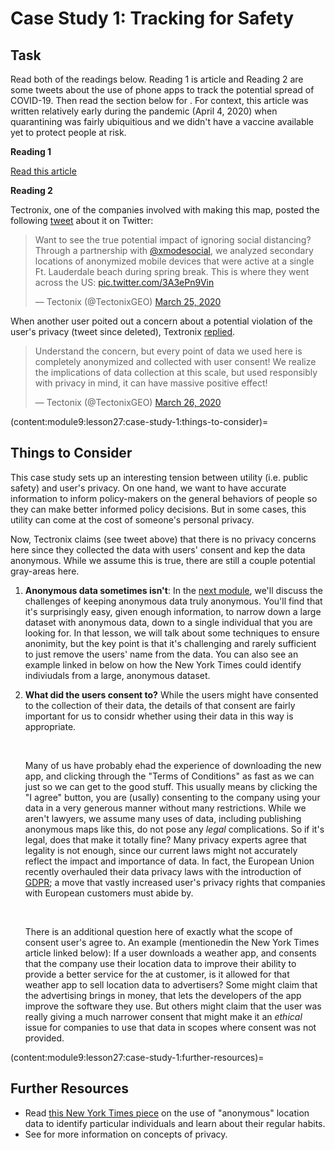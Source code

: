 # Case Study 1: Tracking for Safety

## Task

Read both of the readings below. Reading 1 is article and Reading 2 are some tweets about the use of phone apps to track the potential spread of COVID-19. Then read the section below for [](content:module9:lesson27:case-study-1:things-to-consider). For context, this article was written relatively early during the pandemic (April 4, 2020) when quarantining was fairly ubiquitious and we didn't have a vaccine available yet to protect people at risk.

**Reading 1**

[Read this article](https://www.cnn.com/2020/04/04/tech/location-tracking-florida-coronavirus/index.html)

**Reading 2**

Tectronix, one of the companies involved with making this map, posted the following [tweet](https://twitter.com/tectonixgeo/status/1242628347034767361?lang=en) about it on Twitter:

<blockquote class="twitter-tweet"><p lang="en" dir="ltr">Want to see the true potential impact of ignoring social distancing? Through a partnership with <a href="https://twitter.com/xmodesocial?ref_src=twsrc%5Etfw">@xmodesocial</a>, we analyzed secondary locations of anonymized mobile devices that were active at a single Ft. Lauderdale beach during spring break. This is where they went across the US: <a href="https://t.co/3A3ePn9Vin">pic.twitter.com/3A3ePn9Vin</a></p>&mdash; Tectonix (@TectonixGEO) <a href="https://twitter.com/TectonixGEO/status/1242628347034767361?ref_src=twsrc%5Etfw">March 25, 2020</a></blockquote> <script async src="https://platform.twitter.com/widgets.js" charset="utf-8"></script>

When another user poited out a concern about a potential violation of the user's privacy (tweet since deleted), Textronix [replied](https://mobile.twitter.com/TectonixGEO/status/1243004792932368385).

<blockquote class="twitter-tweet"><p lang="en" dir="ltr">Understand the concern, but every point of data we used here is completely anonymized and collected with user consent! We realize the implications of data collection at this scale, but used responsibly with privacy in mind, it can have massive positive effect!</p>&mdash; Tectonix (@TectonixGEO) <a href="https://twitter.com/TectonixGEO/status/1243004792932368385?ref_src=twsrc%5Etfw">March 26, 2020</a></blockquote> <script async src="https://platform.twitter.com/widgets.js" charset="utf-8"></script>

(content:module9:lesson27:case-study-1:things-to-consider)=

## Things to Consider

This case study sets up an interesting tension between utility (i.e. public safety) and user's privacy. On one hand, we want to have accurate information to inform policy-makers on the general behaviors of people so they can make better informed policy decisions. But in some cases, this utility can come at the cost of someone's personal privacy.

Now, Tectronix claims (see tweet above) that there is no privacy concerns here since they collected the data with users' consent and kep the data anonymous. While we assume this is true, there are still a couple potential gray-areas here.

1. **Anonymous data sometimes isn't**: In the [next module](/module-10-beyond-163/lesson-29-privacy/index), we'll discuss the challenges of keeping anonymous data truly anonymous. You'll find that it's surprisingly easy, given enough information, to narrow down a large dataset with anonymous data, down to a single individual that you are looking for. In that lesson, we will talk about some techniques to ensure anonimity, but the key point is that it's challenging and rarely sufficient to just remove the users' name from the data. You can also see an example linked in [](content:module9:lesson27:case-study-1:further-resources) below on how the New York Times could identify indiviudals from a large, anonymous dataset.
2. **What did the users consent to?** While the users might have consented to the collection of their data, the details of that consent are fairly important for us to considr whether using their data in this way is appropriate.

   <br />

   Many of us have probably ehad the experience of downloading the new app, and clicking through the "Terms of Conditions" as fast as we can just so we can get to the good stuff. This usually means by clicking the "I agree" button, you are (usally) consenting to the company using your data in a very generous manner without many restrictions. While we aren't lawyers, we assume many uses of data, including publishing anonymous maps like this, do not pose any _legal_ complications. So if it's legal, does that make it totally fine? Many privacy experts agree that legality is not enough, since our current laws might not accurately reflect the impact and importance of data. In fact, the European Union recently overhauled their data privacy laws with the introduction of [GDPR](https://gdpr-info.eu/); a move that vastly increased user's privacy rights that companies with European customers must abide by.

   <br />

   There is an additional question here of exactly what the scope of consent user's agree to. An example (mentionedin the New York Times article linked below): If a user downloads a weather app, and consents that the company use their location data to improve their ability to provide a better service for the at customer, is it allowed for that weather app to sell location data to advertisers? Some might claim that the advertising brings in money, that lets the developers of the app improve the software they use. But others might claim that the user was really giving a much narrower consent that might make it an _ethical_ issue for companies to use that data in scopes where consent was not provided.

(content:module9:lesson27:case-study-1:further-resources)=

## Further Resources

- Read [this New York Times piece](https://www.nytimes.com/interactive/2018/12/10/business/location-data-privacy-apps.html) on the use of "anonymous" location data to identify particular individuals and learn about their regular habits.
- See [](/module-10-beyond-163/lesson-29-privacy/index) for more information on concepts of privacy.
